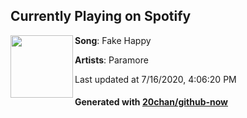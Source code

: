 ## Currently Playing on Spotify

[<img align="left" width="100" src="https://i.scdn.co/image/ab67616d00001e02dbd83e179619408e5d05cc99">](https://open.spotify.com/album/1c9Sx7XdXuMptGyfCB6hHs)

**Song**: Fake Happy

**Artists**: Paramore

Last updated at 7/16/2020, 4:06:20 PM

#### Generated with [20chan/github-now](https://github.com/20chan/github-now)